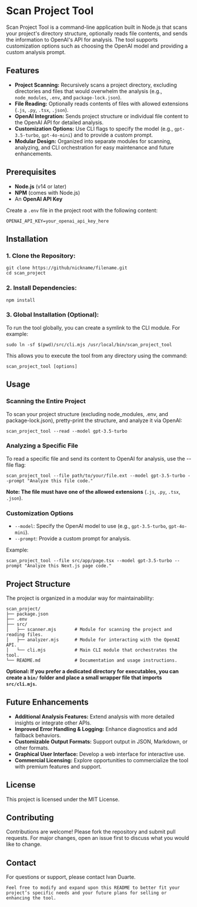 # Scan Project Tool

Scan Project Tool is a command-line application built in Node.js that scans your project's directory structure, optionally reads file contents, and sends the information to OpenAI's API for analysis. The tool supports customization options such as choosing the OpenAI model and providing a custom analysis prompt.

## Features

- **Project Scanning:** Recursively scans a project directory, excluding directories and files that would overwhelm the analysis (e.g., `node_modules`, `.env`, and `package-lock.json`).
- **File Reading:** Optionally reads contents of files with allowed extensions (`.js`, `.py`, `.tsx`, `.json`).
- **OpenAI Integration:** Sends project structure or individual file content to the OpenAI API for detailed analysis.
- **Customization Options:** Use CLI flags to specify the model (e.g., `gpt-3.5-turbo`, `gpt-4o-mini`) and to provide a custom prompt.
- **Modular Design:** Organized into separate modules for scanning, analyzing, and CLI orchestration for easy maintenance and future enhancements.

## Prerequisites

- **Node.js** (v14 or later)
- **NPM** (comes with Node.js)
- An **OpenAI API Key**

Create a `.env` file in the project root with the following content:
```dotenv
OPENAI_API_KEY=your_openai_api_key_here
```
## Installation
### 1. Clone the Repository:
```
git clone https://github/nickname/filename.git
cd scan_project
```

### 2. Install Dependencies:

```
npm install
```

### 3. Global Installation (Optional):

To run the tool globally, you can create a symlink to the CLI module. For example:

```
sudo ln -sf $(pwd)/src/cli.mjs /usr/local/bin/scan_project_tool
```
This allows you to execute the tool from any directory using the command:

```
scan_project_tool [options]
```

## Usage
### Scanning the Entire Project

To scan your project structure (excluding node_modules, .env, and package-lock.json), pretty-print the structure, and analyze it via OpenAI:

```
scan_project_tool --read --model gpt-3.5-turbo
```
### Analyzing a Specific File

To read a specific file and send its content to OpenAI for analysis, use the --file flag:

```
scan_project_tool --file path/to/your/file.ext --model gpt-3.5-turbo --prompt "Analyze this file code."
```
**Note: The file must have one of the allowed extensions** (`.js`, `.py`, `.tsx`, `.json`).

### Customization Options
- `--model`: Specify the OpenAI model to use (e.g., `gpt-3.5-turbo`, `gpt-4o-mini`).
- `--prompt`: Provide a custom prompt for analysis.

Example:

```
scan_project_tool --file src/app/page.tsx --model gpt-3.5-turbo --prompt "Analyze this Next.js page code."
```

## Project Structure

The project is organized in a modular way for maintainability:

```
scan_project/
├── package.json
├── .env
├── src/
│   ├── scanner.mjs       # Module for scanning the project and reading files.
│   ├── analyzer.mjs      # Module for interacting with the OpenAI API.
│   └── cli.mjs           # Main CLI module that orchestrates the tool.
└── README.md             # Documentation and usage instructions.
```

**Optional: If you prefer a dedicated directory for executables, you can create a `bin/` folder and place a small wrapper file that imports `src/cli.mjs`.**

## Future Enhancements

- **Additional Analysis Features:** Extend analysis with more detailed insights or integrate other APIs.
- **Improved Error Handling & Logging:** Enhance diagnostics and add fallback behaviors.
- **Customizable Output Formats:** Support output in JSON, Markdown, or other formats.
- **Graphical User Interface:** Develop a web interface for interactive use.
- **Commercial Licensing:** Explore opportunities to commercialize the tool with premium features and support.

## License

This project is licensed under the MIT License. 

## Contributing

Contributions are welcome! Please fork the repository and submit pull requests. For major changes, open an issue first to discuss what you would like to change.

## Contact

For questions or support, please contact Ivan Duarte.


```
Feel free to modify and expand upon this README to better fit your project’s specific needs and your future plans for selling or enhancing the tool.
```

